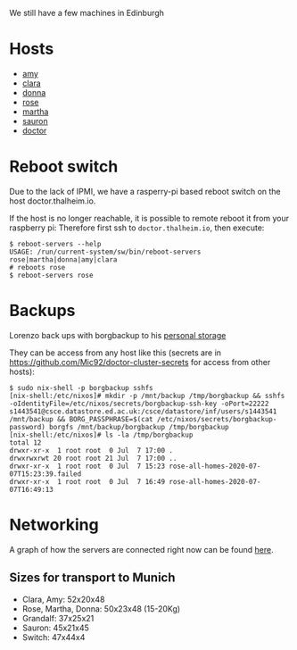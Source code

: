 We still have a few machines in Edinburgh

# Hosts

- [amy](amy.md)
- [clara](clara.md)
- [donna](donna.md)
- [rose](rose.md)
- [martha](martha.md)
- [sauron](sauron.md)
- [doctor](doctor.md)

# Reboot switch

Due to the lack of IPMI, we have a rasperry-pi based reboot switch
on the host doctor.thalheim.io.

If the host is no longer reachable, it is possible to remote reboot it from your raspberry pi:
Therefore first ssh to `doctor.thalheim.io`, then execute:

```console
$ reboot-servers --help
USAGE: /run/current-system/sw/bin/reboot-servers rose|martha|donna|amy|clara
# reboots rose
$ reboot-servers rose
```

# Backups

Lorenzo back ups with borgbackup to his [personal storage](https://www.ed.ac.uk/geosciences/intranet/it/data-storage/personal-storage)

They can be access from any host like this (secrets are in https://github.com/Mic92/doctor-cluster-secrets for access from other hosts):

```
$ sudo nix-shell -p borgbackup sshfs
[nix-shell:/etc/nixos]# mkdir -p /mnt/backup /tmp/borgbackup && sshfs -oIdentityFile=/etc/nixos/secrets/borgbackup-ssh-key -oPort=22222 s1443541@csce.datastore.ed.ac.uk:/csce/datastore/inf/users/s1443541 /mnt/backup && BORG_PASSPHRASE=$(cat /etc/nixos/secrets/borgbackup-password) borgfs /mnt/backup/borgbackup /tmp/borgbackup
[nix-shell:/etc/nixos]# ls -la /tmp/borgbackup
total 12
drwxr-xr-x  1 root root  0 Jul  7 17:00 .
drwxrwxrwt 20 root root 21 Jul  7 17:00 ..
drwxr-xr-x  1 root root  0 Jul  7 15:23 rose-all-homes-2020-07-07T15:23:39.failed
drwxr-xr-x  1 root root  0 Jul  7 16:49 rose-all-homes-2020-07-07T16:49:13
```

# Networking

A graph of how the servers are connected right now can be found [here](https://github.com/TUM-DSE/doctor-cluster-config/blob/master/docs/edinburgh/graph.md).

## Sizes for transport to Munich
- Clara, Amy:          52x20x48
- Rose, Martha, Donna: 50x23x48 (15-20Kg)
- Grandalf:            37x25x21
- Sauron:              45x21x45
- Switch:              47x44x4
